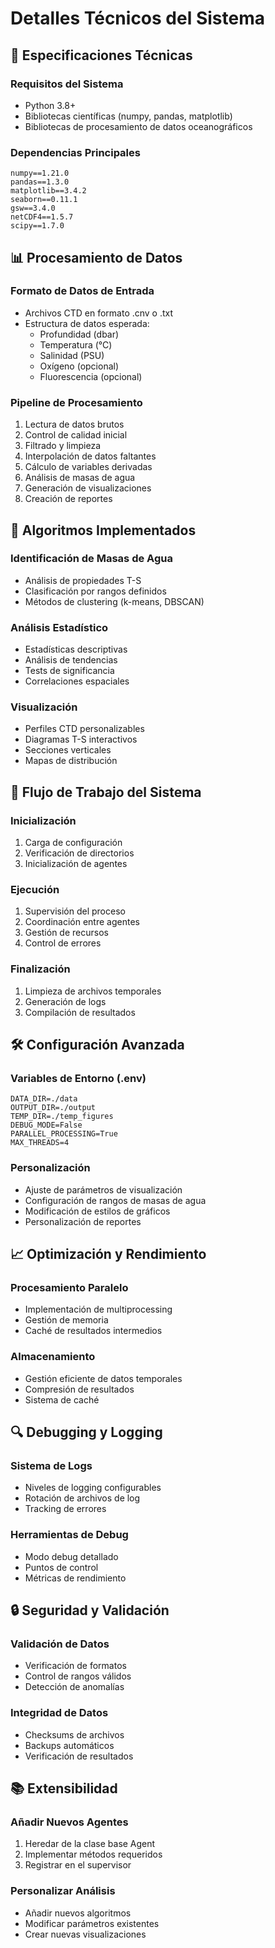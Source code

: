 # Detalles Técnicos del Sistema

## 🔧 Especificaciones Técnicas

### Requisitos del Sistema
- Python 3.8+
- Bibliotecas científicas (numpy, pandas, matplotlib)
- Bibliotecas de procesamiento de datos oceanográficos

### Dependencias Principales
```
numpy==1.21.0
pandas==1.3.0
matplotlib==3.4.2
seaborn==0.11.1
gsw==3.4.0
netCDF4==1.5.7
scipy==1.7.0
```

## 📊 Procesamiento de Datos

### Formato de Datos de Entrada
- Archivos CTD en formato .cnv o .txt
- Estructura de datos esperada:
  - Profundidad (dbar)
  - Temperatura (°C)
  - Salinidad (PSU)
  - Oxígeno (opcional)
  - Fluorescencia (opcional)

### Pipeline de Procesamiento
1. Lectura de datos brutos
2. Control de calidad inicial
3. Filtrado y limpieza
4. Interpolación de datos faltantes
5. Cálculo de variables derivadas
6. Análisis de masas de agua
7. Generación de visualizaciones
8. Creación de reportes

## 🧮 Algoritmos Implementados

### Identificación de Masas de Agua
- Análisis de propiedades T-S
- Clasificación por rangos definidos
- Métodos de clustering (k-means, DBSCAN)

### Análisis Estadístico
- Estadísticas descriptivas
- Análisis de tendencias
- Tests de significancia
- Correlaciones espaciales

### Visualización
- Perfiles CTD personalizables
- Diagramas T-S interactivos
- Secciones verticales
- Mapas de distribución

## 🔄 Flujo de Trabajo del Sistema

### Inicialización
1. Carga de configuración
2. Verificación de directorios
3. Inicialización de agentes

### Ejecución
1. Supervisión del proceso
2. Coordinación entre agentes
3. Gestión de recursos
4. Control de errores

### Finalización
1. Limpieza de archivos temporales
2. Generación de logs
3. Compilación de resultados

## 🛠️ Configuración Avanzada

### Variables de Entorno (.env)
```
DATA_DIR=./data
OUTPUT_DIR=./output
TEMP_DIR=./temp_figures
DEBUG_MODE=False
PARALLEL_PROCESSING=True
MAX_THREADS=4
```

### Personalización
- Ajuste de parámetros de visualización
- Configuración de rangos de masas de agua
- Modificación de estilos de gráficos
- Personalización de reportes

## 📈 Optimización y Rendimiento

### Procesamiento Paralelo
- Implementación de multiprocessing
- Gestión de memoria
- Caché de resultados intermedios

### Almacenamiento
- Gestión eficiente de datos temporales
- Compresión de resultados
- Sistema de caché

## 🔍 Debugging y Logging

### Sistema de Logs
- Niveles de logging configurables
- Rotación de archivos de log
- Tracking de errores

### Herramientas de Debug
- Modo debug detallado
- Puntos de control
- Métricas de rendimiento

## 🔒 Seguridad y Validación

### Validación de Datos
- Verificación de formatos
- Control de rangos válidos
- Detección de anomalías

### Integridad de Datos
- Checksums de archivos
- Backups automáticos
- Verificación de resultados

## 📚 Extensibilidad

### Añadir Nuevos Agentes
1. Heredar de la clase base Agent
2. Implementar métodos requeridos
3. Registrar en el supervisor

### Personalizar Análisis
- Añadir nuevos algoritmos
- Modificar parámetros existentes
- Crear nuevas visualizaciones 
